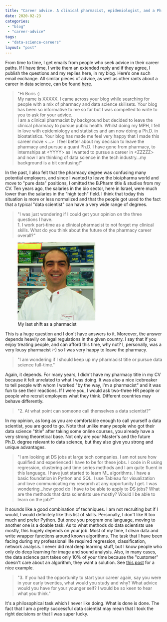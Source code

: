```yaml
---
title: "Career advice. A clinical pharmacist, epidemiologist, and a Ph.D. student wants to become a data scientist."
date: 2020-02-23
categories: 
 - "blog"
 - "career-advice"
tags: 
 - "data-science-careers"
layout: "post"
---
```


From time to time, I get emails from people who seek advice in their career paths. If I have time, I write them an extended reply and if they agree, I publish the questions and my replies here, in my blog. Here’s one such email exchange. All similar pieces of advice, as well as other rants about a career in data science, can be found [here](https://gorelik.net/category/career-advice/).

> "Hi Boris :)<br>My name is XXXXX. I came across your blog while searching for people with a mix of pharmacy and data science skillsets. Your blog has been so informative to me so far but I was compelled to write to you to ask for your advice.<br>I am a clinical pharmacist by background but decided to leave the clinical pharmacy to pursue public health. Whilst doing my MPH, I fell in love with epidemiology and statistics and am now doing a Ph.D. in biostatistics. Your blog has made me feel very happy that I made this career move <...>  I feel better about my decision to leave the pharmacy and pursue a quant Ph.D. I have gone from pharmacy, to internships at \<YYYY\> as I wanted to pursue a career in \<ZZZZZ\> and now I am thinking of data science in the tech industry…my background is a bit confusing!"

In the past, I also felt that the pharmacy degree was confusing many potential employers, and since I wanted to leave the bio/pharma world and move to "pure data" positions, I omitted the B.Pharm title & studies from my CV. Ten years ago, the salaries in the bio sector, here in Israel, were much lower than the salaries in the "high tech" field. I think that today this situation is more or less normalized and that the people got used to the fact that a typical "data scientist" can have a very wide range of degrees.

> "I was just wondering if I could get your opinion on the three questions I have. <br>1. I work part-time as a clinical pharmacist to not forget my clinical skills. What do you think about the future of the pharmacy career overall?"

<div class="wp-block-image"><figure class="alignright size-large is-resized"><img src="/assets/img/2020/02/pharmacist.jpg" alt="" class="wp-image-3029" width="249" height="249"><figcaption>My last shift as a pharmacist</figcaption></figure></div>

This is a huge question and I don't have answers to it. Moreover, the answer depends heavily on legal regulations in the given country. I say that if you enjoy treating people, and can afford this time, why not? I, personally, was a very lousy pharmacist :-) so I was very happy to leave the pharmacy.

> "I am wondering if I should keep up my pharmacist title or pursue data science full-time."

Again, it depends. For many years, I didn't have my pharmacy title in my CV because it felt unrelated to what I was doing. It was also a nice icebreaker to tell people with whom I worked "by the way, I'm a pharmacist" and it was fun to see their reactions. If I were you, I would ask two-three HR people or people who recruit employees what they think. Different countries may behave differently. 

> "2. At what point can someone call themselves a data scientist?"

In my opinion, as long as you are comfortable enough to call yourself a data scientist, you are good to go. Note that unlike many people who got their data science "title" after taking some online courses, you already have a very strong theoretical base. Not only are your Master's and the future Ph.D. degree relevant to data science, but they also give you strong and unique advantages. 

> "I am looking at DS jobs at large tech companies. I am not sure how qualified and experienced I have to be for these jobs. I code in R using regression, clustering and time series methods and I am quite fluent in this language. I have just started to learn ML algorithms. I have a basic foundation in Python and SQL. I use Tableau for visualization and love communicating my research at any opportunity I get. I was wondering…how good do I have to be able to apply to DS jobs? What are the methods that data scientists use mostly? Would I be able to learn on the job?"

It sounds like a good combination of techniques. I am not recruiting but if I would, I would definitely like this list of skills. Personally, I don't like R too much and prefer Python. But once you program one language, moving to another one is a doable task. As to what methods do data scientists use mostly, this hugely depends on your job. Most of my time, I clean data and write wrapper functions around known algorithms. The task that I have been facing during my professional life required regression, classification, network analysis. I never did real deep learning stuff, but I know people who only do deep learning for image and sound analysis. Also, in many cases, the data science part takes only 10% of your time because the "customer" doesn't care about an algorithm, they want a solution. See [this post](https://gorelik.net/2017/06/12/time-series-analysis-when-good-enough-is-good-enough/) for a nice example.<br>

> "3. If you had the opportunity to start your career again, say you were in your early twenties, what would you study and why? What advice would you have for your younger self? I would be so keen to hear what you think."

It's a philosophical task which I never like doing. What is done is done. The fact that I am a pretty successful data scientist may mean that I took the right decisions or that I was super lucky. 
